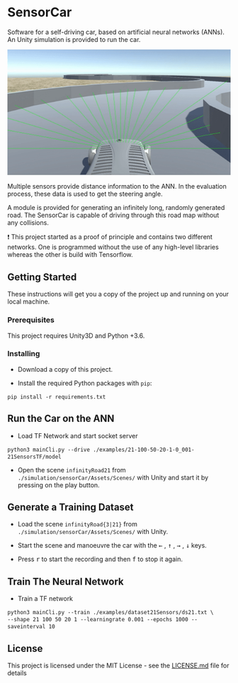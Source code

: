 # SensorCar

Software for a self-driving car, based on artificial neural networks (ANNs). An Unity simulation is provided to run the car.

![Gif of the SensorCar in action](images/sc.gif)

Multiple sensors provide distance information to the ANN. In the evaluation process, these data is used to get the steering angle.

A module is provided for generating an infinitely long, randomly generated road. The SensorCar is capable of driving through this road map without any collisions.

:exclamation: This project started as a proof of principle and contains two different networks. One is programmed without the use of any high-level libraries whereas the other is build with Tensorflow.

## Getting Started

These instructions will get you a copy of the project up and running on your local machine.

### Prerequisites

This project requires Unity3D and Python +3.6.

### Installing

* Download a copy of this project.

* Install the required Python packages with `pip`:

```
pip install -r requirements.txt
```

## Run the Car on the ANN
* Load TF Network and start socket server
```
python3 mainCli.py --drive ./examples/21-100-50-20-1-0_001-21SensorsTF/model
```

* Open the scene `infinityRoad21` from `./simulation/sensorCar/Assets/Scenes/` with Unity and start it by pressing on the play button.

## Generate a Training Dataset

* Load the scene `infinityRoad{3|21}` from `./simulation/sensorCar/Assets/Scenes/` with Unity.

* Start the scene and manoeuvre the car with the <kbd>←</kbd> , <kbd>↑</kbd> , <kbd>→</kbd> , <kbd>↓</kbd> keys.

* Press <kbd>r</kbd> to start the recording and then <kbd>f</kbd> to stop it again.

## Train The Neural Network
* Train a TF network
```
python3 mainCli.py --train ./examples/dataset21Sensors/ds21.txt \
--shape 21 100 50 20 1 --learningrate 0.001 --epochs 1000 --saveinterval 10
```

## License

This project is licensed under the MIT License - see the [LICENSE.md](LICENSE.md) file for details

